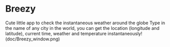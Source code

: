 # Breezy
Cute little app to check the instantaneous weather around the globe
Type in the name of any city in the world, you can get the location (longitude and latitude), current time, weather and temperature instantaneously!
(doc/Breezy_window.png)
